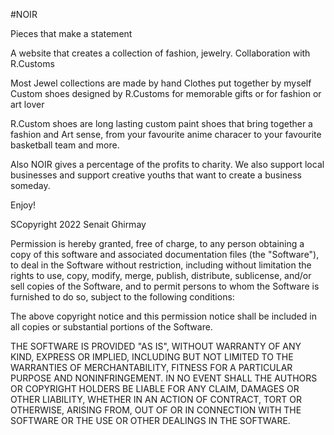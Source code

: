 #NOIR

Pieces that make a statement

A website that creates a collection of fashion, jewelry. Collaboration with R.Customs

Most Jewel collections are made by hand Clothes put together by myself Custom shoes designed by R.Customs for memorable gifts or for fashion or art lover

R.Custom shoes are long lasting custom paint shoes that bring together a fashion and Art sense, from your favourite anime characer to your favourite basketball team and more.

Also NOIR gives a percentage of the profits to charity. We also support local businesses and support creative youths that want to create a business someday.

Enjoy!

SCopyright 2022 Senait Ghirmay

Permission is hereby granted, free of charge, to any person obtaining a copy of this software and associated documentation files (the "Software"), to deal in the Software without restriction, including without limitation the rights to use, copy, modify, merge, publish, distribute, sublicense, and/or sell copies of the Software, and to permit persons to whom the Software is furnished to do so, subject to the following conditions:

The above copyright notice and this permission notice shall be included in all copies or substantial portions of the Software.

THE SOFTWARE IS PROVIDED "AS IS", WITHOUT WARRANTY OF ANY KIND, EXPRESS OR IMPLIED, INCLUDING BUT NOT LIMITED TO THE WARRANTIES OF MERCHANTABILITY, FITNESS FOR A PARTICULAR PURPOSE AND NONINFRINGEMENT. IN NO EVENT SHALL THE AUTHORS OR COPYRIGHT HOLDERS BE LIABLE FOR ANY CLAIM, DAMAGES OR OTHER LIABILITY, WHETHER IN AN ACTION OF CONTRACT, TORT OR OTHERWISE, ARISING FROM, OUT OF OR IN CONNECTION WITH THE SOFTWARE OR THE USE OR OTHER DEALINGS IN THE SOFTWARE.